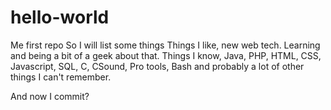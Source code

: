 # hello-world
Me first repo
So I will list some things
Things I like, new web tech. Learning and being a bit of a geek about that.
Things I know, Java, PHP, HTML, CSS, Javascript, SQL, C, CSound, Pro tools, Bash and probably a lot of other things I can't remember.

And now I commit?
